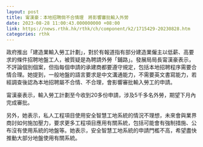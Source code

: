 ```yaml
---
layout: post
title: 甯漢豪：本地招聘倘不合情理　將影響審批輸入外勞
date: 2023-08-28 11:00:43.000000000 +08:00
link: https://news.rthk.hk/rthk/ch/component/k2/1715429-20230828.htm
categories: rthk
---
```


政府推出「建造業輸入勞工計劃」，對於有報道指有部分建造業僱主以低薪、高要求的條件招聘地盤工人，被質疑是為聘請外勞「鋪路」。發展局局長甯漢豪表示，不評論個別個案，但指每個申請的承建商都要遵守規定，包括本地招聘程序需要合情合理。她提到，一般地盤的語言要求是中文溝通能力，不需要英文書寫能力，若經調查後認為本地招聘屬不合情、不合理，會影響審批輸入勞工的申請。

甯漢豪表示，輸入勞工計劃至今收到20多份申請，涉及5千多名外勞，期望下月內完成審批。

另外，她表示，私人工程項目使用安全智慧工地系統的情況不理想，未來會與業界商討如何施加壓力，要求更多工程項目應用有關系統，包括可能會有強制措施、公布沒有使用系統的地盤等。她表示，安全智慧工地系統的申請門檻不高，希望盡快推動大部分地盤使用有關系統。
